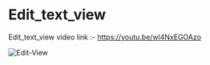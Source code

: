 # Edit_text_view
Edit_text_view video link :- https://youtu.be/wl4NxEGOAzo

![Edit-View](https://user-images.githubusercontent.com/42275109/57542217-a9919d00-736e-11e9-9c81-c52ba2a56c8c.jpg)
